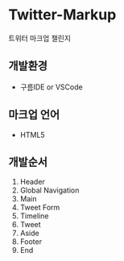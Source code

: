 # Twitter-Markup
트위터 마크업 챌린지

## 개발환경
- 구름IDE or VSCode

## 마크업 언어
- HTML5

## 개발순서

1. Header
2. Global Navigation
3. Main
4. Tweet Form
5. Timeline
6. Tweet
7. Aside
8. Footer
9. End
